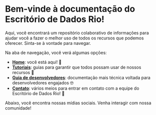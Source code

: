 # Bem-vinde à documentação do Escritório de Dados Rio!

Aqui, você encontrará um repositório colaborativo de informações para ajudar você a fazer o melhor
uso de todos os recursos que podemos oferecer. Sinta-se à vontade para navegar.

Na aba de navegação, você verá algumas opções:

- [**Home**](#): você está aqui! 🎉
- [**Tutoriais**](/tutoriais/como-acessar-dados): guias para garantir que todos possam usar de nossos recursos 💯
- [**Guia de desenvolvedores**](/guia-desenvolvedores/metadados-padronizacao): documentação mais técnica voltada para desenvolvedores engajados 🤓
- [**Contato**](/contato): vários meios para entrar em contato com a equipe do Escritório de Dados Rio! 🤗

Abaixo, você encontra nossas mídias sociais. Venha interagir com nossa comunidade!
